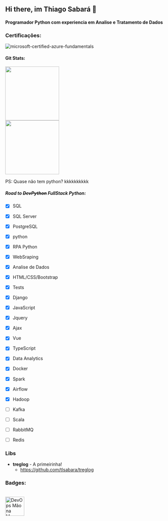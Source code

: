 ## Hi there, im Thiago Sabará 👋
#### Programador Python com experiencia em Analise e Tratamento de Dados 


### Certificações:
![microsoft-certified-azure-fundamentals](https://user-images.githubusercontent.com/78706759/232228919-533e4f7a-621f-4767-853f-ff7d68ccdfac.png)


#### Git Stats:
<div align="left">
  <a href="https://www.linkedin.com/in/tlsabara/">
  <img height="170em" src="https://github-readme-stats.vercel.app/api?username=tlsabara&show_icons=true&theme=slateorange&include_all_commits=true&count_private=true"/>
  </a><br>
  <img height="170em" src="https://github-readme-stats.vercel.app/api/top-langs/?username=tlsabara&layout=compact&langs_count=7&theme=slateorange"/>
  <p>PS: Quase não tem python? kkkkkkkkkk </p>
</div>

##### Road to ~~DevPython~~ FullStack Python: 
- [x] SQL 
- [x] SQL Server 
- [x] PostgreSQL
- [x] python 
- [x] RPA Python 
- [x] WebSraping
- [x] Analise de Dados 
- [x] HTML/CSS/Bootstrap 
- [x] Tests
- [x] Django
- [x] JavaScript
- [x] Jquery
- [x] Ajax
- [X] Vue
- [x] TypeScript
- [x] Data Analytics
- [x] Docker
- [x] Spark
- [x] Airflow 
- [x] Hadoop
- [ ] Kafka
- [ ] Scala
- [ ] RabbitMQ
- [ ] Redis



### Libs

<div>

  
* **treglog** - A primeirinha!
  * https://github.com/tlsabara/treglog
  
</div>





### Badges:
<div>
    <br>
    <a href="https://creds.arruda.io/events/devops_mao_na_massa_github/e3715232-c3c6-4c76-ad49-525bb048b92f">
        <img  height="60em" src="https://creds.arruda.io/events/devops_mao_na_massa_github/badge.png" alt="DevOps Mão na Massa GitHub" title="DevOps Mão na Massa GitHub" />
    </a>
</div>

